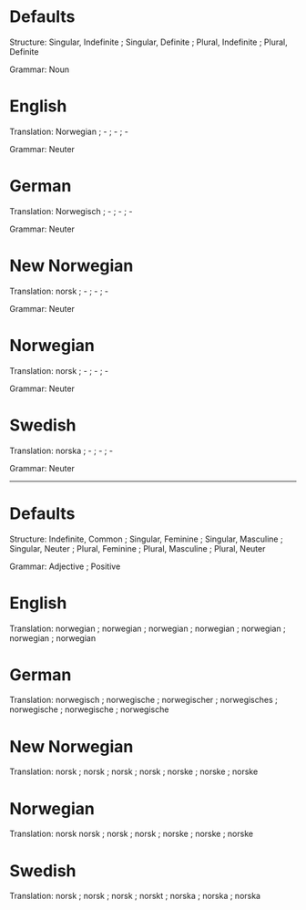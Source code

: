 Defaults
========

Structure: Singular, Indefinite ; Singular, Definite ; Plural, Indefinite ; Plural, Definite

Grammar:   Noun



English
=======

Translation: Norwegian ; - ; - ; -

Grammar:     Neuter



German
======

Translation: Norwegisch ; - ; - ; -

Grammar:     Neuter



New Norwegian
=============

Translation: norsk ; - ; - ; -

Grammar:     Neuter



Norwegian
=========

Translation: norsk ; - ; - ; -

Grammar:     Neuter



Swedish
=======

Translation: norska ; - ; - ; -

Grammar:     Neuter



--------------------------------------------------------------------------------



Defaults
========

Structure: Indefinite, Common ;
           Singular, Feminine ; Singular, Masculine ; Singular, Neuter ;
           Plural, Feminine   ; Plural, Masculine   ; Plural, Neuter

Grammar:   Adjective ; Positive



English
=======

Translation: norwegian ;
             norwegian ; norwegian ; norwegian ;
             norwegian ; norwegian ; norwegian



German
======

Translation: norwegisch  ;
             norwegische ; norwegischer ; norwegisches ;
             norwegische ; norwegische  ; norwegische



New Norwegian
=============

Translation: norsk  ;
             norsk  ; norsk  ; norsk  ;
             norske ; norske ; norske



Norwegian
=========

Translation: norsk
             norsk  ; norsk  ; norsk  ;
             norske ; norske ; norske



Swedish
=======

Translation: norsk  ;
             norsk  ; norsk  ; norskt ;
             norska ; norska ; norska
